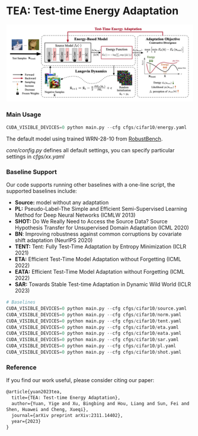 
# TEA: Test-time Energy Adaptation

![Our Proposed TEA](./pic/tea.jpg)

### Main Usage

```python
CUDA_VISIBLE_DEVICES=0 python main.py --cfg cfgs/cifar10/energy.yaml
```
The default model using trained WRN-28-10 from [RobustBench](https://github.com/RobustBench/robustbench).

*core/config.py* defines all default settings, you can specify particular settings in *cfgs/xx.yaml*

### Baseline Support

Our code supports running other baselines with a one-line script, the supported baselines include:
- **Source:** model without any adaptation
- **PL:** Pseudo-Label-The Simple and Efficient Semi-Supervised Learning Method for Deep Neural Networks (ICMLW 2013)
- **SHOT:** Do We Really Need to Access the Source Data? Source Hypothesis Transfer for Unsupervised Domain Adaptation (ICML 2020)
- **BN**: Improving robustness against common corruptions by covariate shift adaptation (NeurIPS 2020)
- **TENT:** Tent: Fully Test-Time Adaptation by Entropy Minimization (ICLR 2021)
- **ETA:** Efficient Test-Time Model Adaptation without Forgetting (ICML 2022)
- **EATA:** Efficient Test-Time Model Adaptation without Forgetting (ICML 2022)
- **SAR:** Towards Stable Test-time Adaptation in Dynamic Wild World (ICLR 2023)

```python
# Baselines
CUDA_VISIBLE_DEVICES=0 python main.py --cfg cfgs/cifar10/source.yaml
CUDA_VISIBLE_DEVICES=0 python main.py --cfg cfgs/cifar10/norm.yaml
CUDA_VISIBLE_DEVICES=0 python main.py --cfg cfgs/cifar10/tent.yaml
CUDA_VISIBLE_DEVICES=0 python main.py --cfg cfgs/cifar10/eta.yaml
CUDA_VISIBLE_DEVICES=0 python main.py --cfg cfgs/cifar10/eata.yaml
CUDA_VISIBLE_DEVICES=0 python main.py --cfg cfgs/cifar10/sar.yaml
CUDA_VISIBLE_DEVICES=0 python main.py --cfg cfgs/cifar10/pl.yaml
CUDA_VISIBLE_DEVICES=0 python main.py --cfg cfgs/cifar10/shot.yaml
```

### Reference
If you find our work useful, please consider citing our paper:
```
@article{yuan2023tea,
  title={TEA: Test-time Energy Adaptation},
  author={Yuan, Yige and Xu, Bingbing and Hou, Liang and Sun, Fei and Shen, Huawei and Cheng, Xueqi},
  journal={arXiv preprint arXiv:2311.14402},
  year={2023}
}
```
